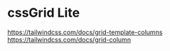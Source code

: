 # cssGrid Lite

https://tailwindcss.com/docs/grid-template-columns
https://tailwindcss.com/docs/grid-column